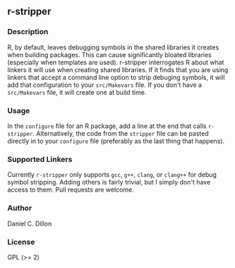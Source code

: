 ## r-stripper

### Description

R, by default, leaves debugging symbols in the shared libraries it creates when building packages.  This can cause significantly bloated libraries (especially when templates are used).  r-stripper interrogates R about what linkers it will use when creating shared libraries.  If it finds that you are using linkers that accept a command line option to strip debuging symbols, it will add that configuration to your `src/Makevars` file.  If you don't have a `src/Makevars` file, it will create one at build time.

### Usage

In the `configure` file for an R package, add a line at the end that calls `r-stripper`.  Alternatively, the code from the `stripper` file can be pasted directly in to your `configure` file (preferably as the last thing that happens).

### Supported Linkers

Currently `r-stripper` only supports `gcc`, `g++`, `clang`, or `clang++` for debug symbol stripping.  Adding others is fairly trivial, but I simply don't have access to them.  Pull requests are welcome.

### Author

Daniel C. Dillon

### License

GPL (>= 2)
